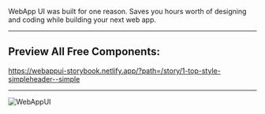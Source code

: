 WebApp UI was built for one reason. Saves you hours worth of designing and coding while building your next web app.

----------------

## Preview All Free Components:
https://webappui-storybook.netlify.app/?path=/story/1-top-style-simpleheader--simple

----------------

![WebAppUI](https://user-images.githubusercontent.com/69281612/121425726-a1035a80-c96a-11eb-9914-27876000d576.png)
